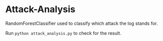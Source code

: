 # Attack-Analysis
RandomForestClassifier used to classify which attack the log stands for.

Run `python attack_analysis.py` to check for the result.
